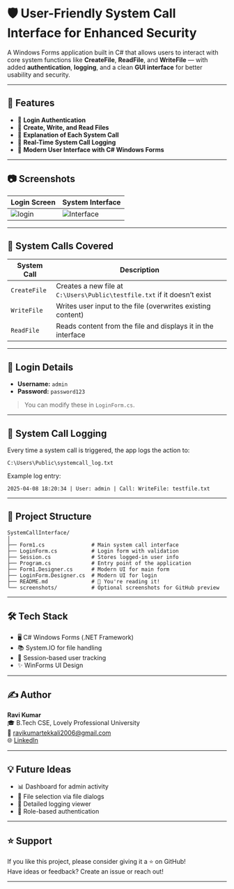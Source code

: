 # 🛡️ User-Friendly System Call Interface for Enhanced Security

A Windows Forms application built in C# that allows users to interact with core system functions like **CreateFile**, **ReadFile**, and **WriteFile** — with added **authentication**, **logging**, and a clean **GUI interface** for better usability and security.

---

## 🚀 Features

- 🔐 **Login Authentication**
- 📁 **Create, Write, and Read Files**
- 📄 **Explanation of Each System Call**
- 🧾 **Real-Time System Call Logging**
- 🎨 **Modern User Interface with C# Windows Forms**

---

## 📷 Screenshots


| Login Screen | System Interface |
|--------------|------------------|
| ![login](https://github.com/user-attachments/assets/f83074ce-6ed3-4d76-8216-5dbb9b898a27) | ![Interface](https://github.com/user-attachments/assets/43ce5bdf-3522-46ce-a349-470358f2b37f) |

---


## 🧠 System Calls Covered

| System Call | Description |
|-------------|-------------|
| `CreateFile` | Creates a new file at `C:\Users\Public\testfile.txt` if it doesn’t exist |
| `WriteFile`  | Writes user input to the file (overwrites existing content) |
| `ReadFile`   | Reads content from the file and displays it in the interface |

---

## 🔐 Login Details

- **Username:** `admin`
- **Password:** `password123`

> You can modify these in `LoginForm.cs`.

---

## 📜 System Call Logging

Every time a system call is triggered, the app logs the action to:

```
C:\Users\Public\systemcall_log.txt
```

Example log entry:
```
2025-04-08 18:20:34 | User: admin | Call: WriteFile: testfile.txt
```

---

## 📁 Project Structure

```
SystemCallInterface/
│
├── Form1.cs               # Main system call interface
├── LoginForm.cs           # Login form with validation
├── Session.cs             # Stores logged-in user info
├── Program.cs             # Entry point of the application
├── Form1.Designer.cs      # Modern UI for main form
├── LoginForm.Designer.cs  # Modern UI for login
├── README.md              # 📄 You're reading it!
└── screenshots/           # Optional screenshots for GitHub preview
```

---

## 🛠️ Tech Stack

- 🖥️ C# Windows Forms (.NET Framework)
- 📚 System.IO for file handling
- 👤 Session-based user tracking
- ✨ WinForms UI Design

---

## ✍️ Author

**Ravi Kumar**  
🎓 B.Tech CSE, Lovely Professional University  
📧 [ravikumartekkali2006@gmail.com](mailto:ravikumartekkali2006@gmail.com)  
🌐 [LinkedIn](https://www.linkedin.com/in/ravi-kumar-tekkali)

---

## 💡 Future Ideas

- 📊 Dashboard for admin activity
- 📌 File selection via file dialogs
- 🧾 Detailed logging viewer
- 🔐 Role-based authentication

---

## ⭐️ Support

If you like this project, please consider giving it a ⭐️ on GitHub!  
Have ideas or feedback? Create an issue or reach out!

---
